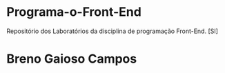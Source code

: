 # Programa-o-Front-End
Repositório dos Laboratórios da disciplina de programação Front-End. [SI]
# Breno Gaioso Campos